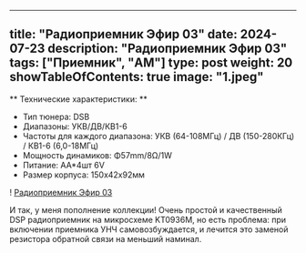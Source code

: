 ---
title: "Радиоприемник Эфир 03"
date: 2024-07-23
description: "Радиоприемник Эфир 03"
tags: ["Приемник", "AM"]
type: post
weight: 20
showTableOfContents: true
image: "1.jpeg"
--
** Технические характеристики: **
- Тип тюнера: DSB
- Диапазоны: УКВ/ДВ/КВ1-6
- Частоты для каждого диапазона: УКВ (64-108МГц) / ДВ (150-280КГц) / КВ1-6 (6,0-18МГц)
- Мощность динамиков: Φ57mm/8Ω/1W
- Питание: АА*4шт 6V
- Размер корпуса: 150х42х92мм

! [Радиоприемник Эфир 03](1.jpeg)

И так, у меня пополнение коллекции!
Очень простой и качественный DSP радиоприемник на микросхеме KT0936M, но есть проблема: при включении приемника УНЧ самовозбуждается, и лечится это заменой резистора обратной связи на меньший наминал.
